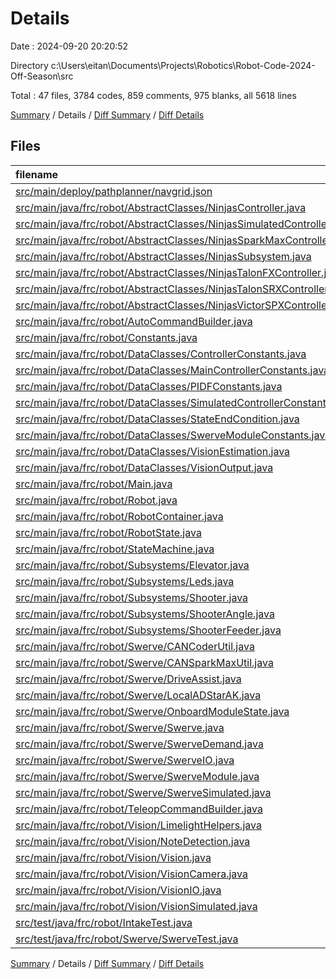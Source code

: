 # Details

Date : 2024-09-20 20:20:52

Directory c:\\Users\\eitan\\Documents\\Projects\\Robotics\\Robot-Code-2024-Off-Season\\src

Total : 47 files, 3784 codes, 859 comments, 975 blanks, all 5618 lines

[Summary](results.md) / Details / [Diff Summary](diff.md) / [Diff Details](diff-details.md)

## Files

| filename                                                                                                                                          | language | code | comment | blank | total |
|:--------------------------------------------------------------------------------------------------------------------------------------------------|:---------|-----:|--------:|------:|------:|
| [src/main/deploy/pathplanner/navgrid.json](/src/main/deploy/pathplanner/navgrid.json)                                                             | JSON     |    1 |       0 |     0 |     1 |
| [src/main/java/frc/robot/AbstractClasses/NinjasController.java](/src/main/java/frc/robot/NinjasLib/NinjasController.java)                   | Java     |  125 |      71 |    30 |   226 |
| [src/main/java/frc/robot/AbstractClasses/NinjasSimulatedController.java](/src/main/java/frc/robot/NinjasLib/NinjasSimulatedController.java) | Java     |  126 |       0 |    25 |   151 |
| [src/main/java/frc/robot/AbstractClasses/NinjasSparkMaxController.java](/src/main/java/frc/robot/NinjasLib/NinjasSparkMaxController.java)   | Java     |  125 |       0 |    34 |   159 |
| [src/main/java/frc/robot/AbstractClasses/NinjasSubsystem.java](/src/main/java/frc/robot/NinjasLib/NinjasSubsystem.java)                     | Java     |   59 |      67 |    22 |   148 |
| [src/main/java/frc/robot/AbstractClasses/NinjasTalonFXController.java](/src/main/java/frc/robot/NinjasLib/NinjasTalonFXController.java)     | Java     |  102 |       0 |    22 |   124 |
| [src/main/java/frc/robot/AbstractClasses/NinjasTalonSRXController.java](/src/main/java/frc/robot/NinjasLib/NinjasTalonSRXController.java)   | Java     |   84 |       0 |    25 |   109 |
| [src/main/java/frc/robot/AbstractClasses/NinjasVictorSPXController.java](/src/main/java/frc/robot/NinjasLib/NinjasVictorSPXController.java) | Java     |   54 |       0 |    17 |    71 |
| [src/main/java/frc/robot/AutoCommandBuilder.java](/src/main/java/frc/robot/AutoCommandBuilder.java)                                               | Java     |   29 |      16 |     7 |    52 |
| [src/main/java/frc/robot/Constants.java](/src/main/java/frc/robot/Constants.java)                                                                 | Java     |  371 |      52 |    96 |   519 |
| [src/main/java/frc/robot/DataClasses/ControllerConstants.java](/src/main/java/frc/robot/DataClasses/ControllerConstants.java)                     | Java     |    5 |       9 |     3 |    17 |
| [src/main/java/frc/robot/DataClasses/MainControllerConstants.java](/src/main/java/frc/robot/DataClasses/MainControllerConstants.java)             | Java     |   17 |      24 |    15 |    56 |
| [src/main/java/frc/robot/DataClasses/PIDFConstants.java](/src/main/java/frc/robot/DataClasses/PIDFConstants.java)                                 | Java     |   51 |      30 |    17 |    98 |
| [src/main/java/frc/robot/DataClasses/SimulatedControllerConstants.java](/src/main/java/frc/robot/DataClasses/SimulatedControllerConstants.java)   | Java     |   13 |       2 |     4 |    19 |
| [src/main/java/frc/robot/DataClasses/StateEndCondition.java](/src/main/java/frc/robot/DataClasses/StateEndCondition.java)                         | Java     |   11 |       0 |     4 |    15 |
| [src/main/java/frc/robot/DataClasses/SwerveModuleConstants.java](/src/main/java/frc/robot/DataClasses/SwerveModuleConstants.java)                 | Java     |   14 |       8 |     4 |    26 |
| [src/main/java/frc/robot/DataClasses/VisionEstimation.java](/src/main/java/frc/robot/DataClasses/VisionEstimation.java)                           | Java     |   12 |      10 |     6 |    28 |
| [src/main/java/frc/robot/DataClasses/VisionOutput.java](/src/main/java/frc/robot/DataClasses/VisionOutput.java)                                   | Java     |   15 |       9 |    11 |    35 |
| [src/main/java/frc/robot/Main.java](/src/main/java/frc/robot/Main.java)                                                                           | Java     |    8 |       3 |     5 |    16 |
| [src/main/java/frc/robot/Robot.java](/src/main/java/frc/robot/Robot.java)                                                                         | Java     |   52 |       0 |    19 |    71 |
| [src/main/java/frc/robot/RobotContainer.java](/src/main/java/frc/robot/RobotContainer.java)                                                       | Java     |   81 |       3 |    22 |   106 |
| [src/main/java/frc/robot/RobotState.java](/src/main/java/frc/robot/RobotState.java)                                                               | Java     |  126 |      53 |    21 |   200 |
| [src/main/java/frc/robot/StateMachine.java](/src/main/java/frc/robot/StateMachine.java)                                                           | Java     |  135 |      15 |    34 |   184 |
| [src/main/java/frc/robot/Subsystems/Elevator.java](/src/main/java/frc/robot/Subsystems/Elevator.java)                                             | Java     |   43 |       0 |    10 |    53 |
| [src/main/java/frc/robot/Subsystems/Leds.java](/src/main/java/frc/robot/Subsystems/Leds.java)                                                     | Java     |   47 |       6 |     7 |    60 |
| [src/main/java/frc/robot/Subsystems/Shooter.java](/src/main/java/frc/robot/Subsystems/Shooter.java)                                               | Java     |   27 |       0 |     9 |    36 |
| [src/main/java/frc/robot/Subsystems/ShooterAngle.java](/src/main/java/frc/robot/Subsystems/ShooterAngle.java)                                     | Java     |   38 |       0 |    10 |    48 |
| [src/main/java/frc/robot/Subsystems/ShooterFeeder.java](/src/main/java/frc/robot/Subsystems/ShooterFeeder.java)                                   | Java     |   41 |       0 |    10 |    51 |
| [src/main/java/frc/robot/Swerve/CANCoderUtil.java](/src/main/java/frc/robot/Swerve/CANCoderUtil.java)                                             | Java     |   12 |      24 |     4 |    40 |
| [src/main/java/frc/robot/Swerve/CANSparkMaxUtil.java](/src/main/java/frc/robot/Swerve/CANSparkMaxUtil.java)                                       | Java     |   38 |      30 |     6 |    74 |
| [src/main/java/frc/robot/Swerve/DriveAssist.java](/src/main/java/frc/robot/Swerve/DriveAssist.java)                                               | Java     |   97 |      22 |    25 |   144 |
| [src/main/java/frc/robot/Swerve/LocalADStarAK.java](/src/main/java/frc/robot/Swerve/LocalADStarAK.java)                                           | Java     |   57 |      32 |    14 |   103 |
| [src/main/java/frc/robot/Swerve/OnboardModuleState.java](/src/main/java/frc/robot/Swerve/OnboardModuleState.java)                                 | Java     |   39 |      14 |     5 |    58 |
| [src/main/java/frc/robot/Swerve/Swerve.java](/src/main/java/frc/robot/Swerve/Swerve.java)                                                         | Java     |   82 |      25 |    17 |   124 |
| [src/main/java/frc/robot/Swerve/SwerveDemand.java](/src/main/java/frc/robot/Swerve/SwerveDemand.java)                                             | Java     |   24 |       0 |     4 |    28 |
| [src/main/java/frc/robot/Swerve/SwerveIO.java](/src/main/java/frc/robot/Swerve/SwerveIO.java)                                                     | Java     |  224 |     116 |    57 |   397 |
| [src/main/java/frc/robot/Swerve/SwerveModule.java](/src/main/java/frc/robot/Swerve/SwerveModule.java)                                             | Java     |  145 |      25 |    34 |   204 |
| [src/main/java/frc/robot/Swerve/SwerveSimulated.java](/src/main/java/frc/robot/Swerve/SwerveSimulated.java)                                       | Java     |   32 |       0 |     6 |    38 |
| [src/main/java/frc/robot/TeleopCommandBuilder.java](/src/main/java/frc/robot/TeleopCommandBuilder.java)                                           | Java     |   40 |       0 |     6 |    46 |
| [src/main/java/frc/robot/Vision/LimelightHelpers.java](/src/main/java/frc/robot/Vision/LimelightHelpers.java)                                     | Java     |  918 |     102 |   234 | 1,254 |
| [src/main/java/frc/robot/Vision/NoteDetection.java](/src/main/java/frc/robot/Vision/NoteDetection.java)                                           | Java     |   40 |       7 |    12 |    59 |
| [src/main/java/frc/robot/Vision/Vision.java](/src/main/java/frc/robot/Vision/Vision.java)                                                         | Java     |    2 |       0 |     2 |     4 |
| [src/main/java/frc/robot/Vision/VisionCamera.java](/src/main/java/frc/robot/Vision/VisionCamera.java)                                             | Java     |   80 |      15 |    20 |   115 |
| [src/main/java/frc/robot/Vision/VisionIO.java](/src/main/java/frc/robot/Vision/VisionIO.java)                                                     | Java     |   91 |      41 |    23 |   155 |
| [src/main/java/frc/robot/Vision/VisionSimulated.java](/src/main/java/frc/robot/Vision/VisionSimulated.java)                                       | Java     |   38 |       0 |    10 |    48 |
| [src/test/java/frc/robot/IntakeTest.java](/src/test/java/frc/robot/IntakeTest.java)                                                               | Java     |    3 |      11 |     2 |    16 |
| [src/test/java/frc/robot/Swerve/SwerveTest.java](/src/test/java/frc/robot/Swerve/SwerveTest.java)                                                 | Java     |   10 |      17 |     5 |    32 |

[Summary](results.md) / Details / [Diff Summary](diff.md) / [Diff Details](diff-details.md)